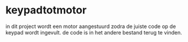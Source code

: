 # keypadtotmotor
in dit project wordt een motor aangestuurd zodra de juiste code op de keypad wordt ingevult. de code is in het andere bestand terug te vinden.
